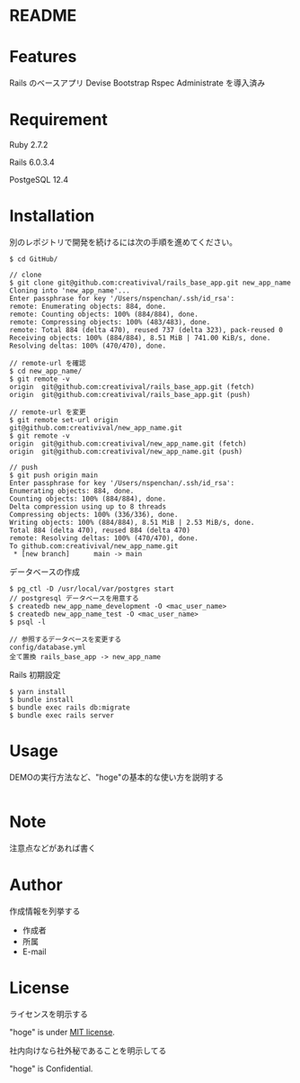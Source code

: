 # README
 
# Features
 
Rails のベースアプリ
Devise
Bootstrap
Rspec
Administrate
を導入済み
 
# Requirement
 
Ruby 2.7.2

Rails 6.0.3.4

PostgeSQL 12.4
 
# Installation

別のレポジトリで開発を続けるには次の手順を進めてください。

```
$ cd GitHub/

// clone
$ git clone git@github.com:creativival/rails_base_app.git new_app_name
Cloning into 'new_app_name'...
Enter passphrase for key '/Users/nspenchan/.ssh/id_rsa': 
remote: Enumerating objects: 884, done.
remote: Counting objects: 100% (884/884), done.
remote: Compressing objects: 100% (483/483), done.
remote: Total 884 (delta 470), reused 737 (delta 323), pack-reused 0
Receiving objects: 100% (884/884), 8.51 MiB | 741.00 KiB/s, done.
Resolving deltas: 100% (470/470), done.

// remote-url を確認
$ cd new_app_name/
$ git remote -v
origin	git@github.com:creativival/rails_base_app.git (fetch)
origin	git@github.com:creativival/rails_base_app.git (push)

// remote-url を変更
$ git remote set-url origin git@github.com:creativival/new_app_name.git
$ git remote -v
origin	git@github.com:creativival/new_app_name.git (fetch)
origin	git@github.com:creativival/new_app_name.git (push)

// push
$ git push origin main
Enter passphrase for key '/Users/nspenchan/.ssh/id_rsa': 
Enumerating objects: 884, done.
Counting objects: 100% (884/884), done.
Delta compression using up to 8 threads
Compressing objects: 100% (336/336), done.
Writing objects: 100% (884/884), 8.51 MiB | 2.53 MiB/s, done.
Total 884 (delta 470), reused 884 (delta 470)
remote: Resolving deltas: 100% (470/470), done.
To github.com:creativival/new_app_name.git
 * [new branch]      main -> main

```

データベースの作成

```
$ pg_ctl -D /usr/local/var/postgres start
// postgresql データベースを用意する
$ createdb new_app_name_development -O <mac_user_name>
$ createdb new_app_name_test -O <mac_user_name>
$ psql -l

// 参照するデータベースを変更する
config/database.yml
全て置換 rails_base_app -> new_app_name
```
 
Rails 初期設定

```
$ yarn install
$ bundle install
$ bundle exec rails db:migrate
$ bundle exec rails server
```

# Usage
 
DEMOの実行方法など、"hoge"の基本的な使い方を説明する
 
```bash

```
 
# Note
 
注意点などがあれば書く
 
# Author
 
作成情報を列挙する
 
* 作成者
* 所属
* E-mail
 
# License
ライセンスを明示する
 
"hoge" is under [MIT license](https://en.wikipedia.org/wiki/MIT_License).
 
社内向けなら社外秘であることを明示してる
 
"hoge" is Confidential.
